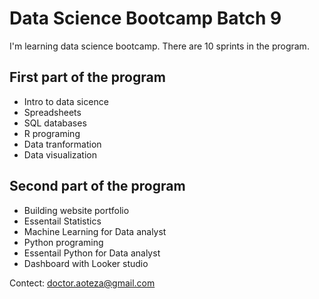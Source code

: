 # Data Science Bootcamp Batch 9

I'm learning data science bootcamp. There are 10 sprints in the program.

## First part of the program

- Intro to data sicence
- Spreadsheets
- SQL databases
- R programing
- Data tranformation
- Data visualization

 ## Second part of the program

 - Building website portfolio
 - Essentail Statistics
 - Machine Learning for Data analyst
 - Python programing
 - Essentail Python for Data analyst
 - Dashboard with Looker studio

Contect: doctor.aoteza@gmail.com
